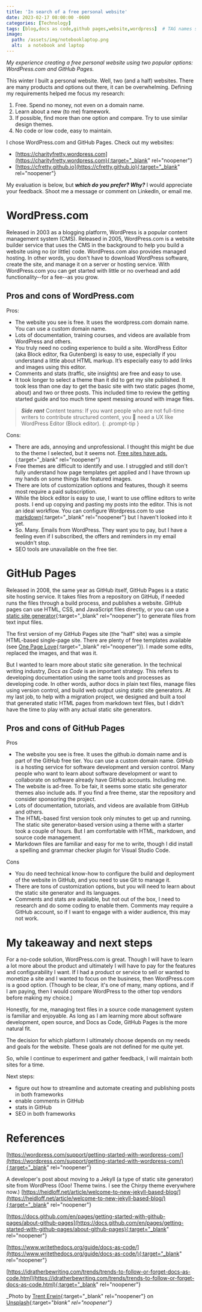 ```yaml
---
title: 'In search of a free personal website'
date: 2023-02-17 08:00:00 -0600
categories: [Technology]
tags: [blog,docs as code,github pages,website,wordpress]  # TAG names should always be lowercase#
image:
  path: /assets/img/notebooklaptop.png
  alt:  a notebook and laptop
---
```

<!-- excerpt -->
*My experience creating a free personal website using two popular options: WordPress.com and GitHub Pages.*

This winter I built a personal website. Well, two (and a half) websites. There are many products and options out there, it can be overwhelming. Defining my requirements helped me focus my research:
1. Free. Spend no money, not even on a domain name.
2. Learn about a new (to me) framework.
3. If possible, find more than one option and compare. Try to use similar design themes.
4. No code or low code, easy to maintain.

I chose WordPress.com and GitHub Pages. Check out my websites:
* [https://charityfretty.wordpress.com](https://charityfretty.wordpress.com){:target="_blank" rel="noopener"}
* [https://cfretty.github.io](https://cfretty.github.io){:target="_blank" rel="noopener"}

My evaluation is below, but ***which do you prefer? Why?*** I would appreciate your feedback. Shoot me a message or comment on LinkedIn, or email me.

# WordPress.com 
Released in 2003 as a blogging platform, WordPress is a popular content management system (CMS). Released in 2005, WordPress.com is a website builder service that uses the CMS in the background to help you build a website using no (or little) code. WordPress.com also provides managed hosting. In other words, you don't have to download WordPress software, create the site, and manage it on a server or hosting service. With WordPress.com you can get started with little or no overhead and add functionality--for a fee--as you grow.

## Pros and cons of WordPress.com
Pros: 
* The website you see is free. It uses the wordpress.com domain name. You can use a custom domain name.
* Lots of documentation, training courses, and videos are available from WordPress and others.
* You truly need no coding experience to build a site. WordPress Editor (aka Block editor, fka Gutenberg) is easy to use, especially if you understand a little about HTML markup. It’s especially easy to add links and images using this editor.
* Comments and stats (traffic, site insights) are free and easy to use.
* It took longer to select a theme than it did to get my site published. It took less than one day to get the basic site with two static pages (home, about) and two or three posts. This included time to review the getting started guide and too much time spent messing around with image files.

>***Side rant*** Content teams: If you want people who are not full-time writers to contribute structured content, you :100: need a UX like WordPress Editor (Block editor).
{: .prompt-tip }

Cons: 
* There are ads, annoying and unprofessional. I thought this might be due to the theme I selected, but it seems not. [Free sites have ads.](https://wordpress.com/support/no-ads/){:target="_blank" rel="noopener"}
* Free themes are difficult to identify and use. I struggled and still don't fully understand how page templates get applied and I have thrown up my hands on some things like featured images.
* There are lots of customization options and features, though it seems most require a paid subscription.
* While the block editor is easy to use, I want to use offline editors to write posts. I end up copying and pasting my posts into the editor. This is not an ideal workflow. You can configure Wordpress.com to use [markdown](https://en.wikipedia.org/wiki/Markdown){:target="_blank" rel="noopener"} but I haven't looked into it yet.
* So. Many. Emails from WordPress. They want you to pay, but I have a feeling even if I subscribed, the offers and reminders in my email wouldn't stop.
* SEO tools are unavailable on the free tier.

# GitHub Pages
Released in 2008, the same year as GitHub itself, GitHub Pages is a static site hosting service. It takes files from a repository on GitHub, if needed runs the files through a build process, and publishes a website. GitHub pages can use HTML, CSS, and JavaScript files directly, or you can use a [static site generator](https://en.wikipedia.org/wiki/Static_site_generator){:target="_blank" rel="noopener"} to generate files from text input files. 

The first version of my GitHub Pages site (the "half" site) was a simple HTML-based single-page site. There are plenty of free templates available (see [One Page Love](https://onepagelove.com/){:target="_blank" rel="noopener"}). I made some edits, replaced the images, and that was it. 

But I wanted to learn more about static site generation. In the technical writing industry, *Docs as Code* is an important strategy. This refers to developing documentation using the same tools and processes as developing code. In other words, author docs in plain text files, manage files using version control, and build web output using static site generators. At my last job, to help with a migration project, we designed and built a tool that generated static HTML pages from markdown text files, but I didn't have the time to play with any actual static site generators.

## Pros and cons of GitHub Pages
Pros
* The website you see is free. It uses the github.io domain name and is part of the GitHub free tier. You can use a custom domain name. GitHub is a hosting service for software development and version control. Many people who want to learn about software development or want to collaborate on software already have GitHub accounts. Including me.
* The website is ad-free. To be fair, it seems some static site generator themes also include ads. If you find a free theme, star the repository and consider sponsoring the project.
* Lots of documentation, tutorials, and videos are available from GitHub and others.
* The HTML-based first version took only minutes to get up and running. The static site generator-based version using a theme with a starter took a couple of hours. But I am comfortable with HTML, markdown, and source code management.
* Markdown files are familiar and easy for me to write, though I did install a spelling and grammar checker plugin for Visual Studio Code.

Cons
* You do need technical know-how to configure the build and deployment of the website in GitHub, and you need to use Git to manage it.
* There are tons of customization options, but you will need to learn about the static site generator and its languages.  
* Comments and stats are available, but not out of the box, I need to research and do some coding to enable them. Comments may require a GitHub account, so if I want to engage with a wider audience, this may not work.

# My takeaway and next steps
For a no-code solution, WordPress.com is great. Though I will have to learn a lot more about the product and ultimately I will have to pay for the features and configurability I want. If I had a product or service to sell or wanted to monetize a site and I wanted to focus on the business, then WordPress.com is a good option. (Though to be clear, it's one of many, many options, and if I am paying, then I would compare WordPress to the other top vendors before making my choice.)

Honestly, for me, managing text files in a source code management system is familiar and enjoyable. As long as I am learning more about software development, open source, and Docs as Code, GitHub Pages is the more natural fit.

The decision for which platform I ultimately choose depends on my needs and goals for the website. These goals are not defined for me quite yet.

So, while I continue to experiment and gather feedback, I will maintain both sites for a time.

Next steps:
* figure out how to streamline and automate creating and publishing posts in both frameworks
* enable comments in GitHub
* stats in GitHub
* SEO in both frameworks

# References
[https://wordpress.com/support/getting-started-with-wordpress-com/](https://wordpress.com/support/getting-started-with-wordpress-com/){:target="_blank" rel="noopener"}

A developer's post about moving to a Jekyll (a type of static site generator) site from WordPress (Ooo! Theme twins. I see the Chirpy theme everywhere now.) [https://heidloff.net/article/welcome-to-new-jekyll-based-blog/](https://heidloff.net/article/welcome-to-new-jekyll-based-blog/){:target="_blank" rel="noopener"}

[https://docs.github.com/en/pages/getting-started-with-github-pages/about-github-pages](https://docs.github.com/en/pages/getting-started-with-github-pages/about-github-pages){:target="_blank" rel="noopener"}

[https://www.writethedocs.org/guide/docs-as-code/](https://www.writethedocs.org/guide/docs-as-code/){:target="_blank" rel="noopener"}

[https://idratherbewriting.com/trends/trends-to-follow-or-forget-docs-as-code.html](https://idratherbewriting.com/trends/trends-to-follow-or-forget-docs-as-code.html){:target="_blank" rel="noopener"}

_Photo by [Trent Erwin](https://unsplash.com/it/@tjerwin?utm_source=unsplash&utm_medium=referral&utm_content=creditCopyText){:target="_blank" rel="noopener"} on [Unsplash](https://unsplash.com/photos/UgA3Xvi3SkA?utm_source=unsplash&utm_medium=referral&utm_content=creditCopyText){:target="_blank" rel="noopener"}_
  